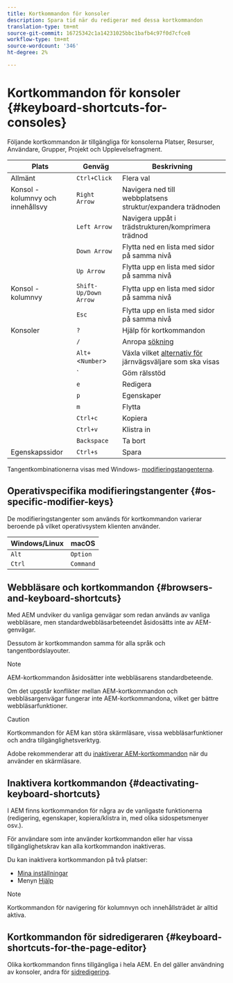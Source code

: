 ```yaml
---
title: Kortkommandon för konsoler
description: Spara tid när du redigerar med dessa kortkommandon
translation-type: tm+mt
source-git-commit: 16725342c1a14231025bbc1bafb4c97f0d7cfce8
workflow-type: tm+mt
source-wordcount: '346'
ht-degree: 2%

---
```



# Kortkommandon för konsoler {#keyboard-shortcuts-for-consoles}

Följande kortkommandon är tillgängliga för konsolerna Platser, Resurser, Användare, Grupper, Projekt och Upplevelsefragment.

| Plats | Genväg | Beskrivning |
|---|---|---|
| Allmänt | `Ctrl+Click` | Flera val |
| Konsol - kolumnvy och innehållsvy | `Right Arrow` | Navigera ned till webbplatsens struktur/expandera trädnoden |
|  | `Left Arrow` | Navigera uppåt i trädstrukturen/komprimera trädnod |
|  | `Down Arrow` | Flytta ned en lista med sidor på samma nivå |
|  | `Up Arrow` | Flytta upp en lista med sidor på samma nivå |
| Konsol - kolumnvy | `Shift-Up/Down Arrow` | Flytta upp en lista med sidor på samma nivå |
|  | `Esc` | Flytta upp en lista med sidor på samma nivå |
| Konsoler | `?` | Hjälp för kortkommandon |
|  | `/` | Anropa [sökning](/help/sites-cloud/authoring/getting-started/search.md) |
|  | `Alt+`&lt;`Number`> | Växla vilket [alternativ för](/help/sites-cloud/authoring/getting-started/basic-handling.md#rail-selector) järnvägsväljare som ska visas |
|  | ` | Göm rälsstöd |
|  | `e` | Redigera |
|  | `p` | Egenskaper |
|  | `m` | Flytta |
|  | `Ctrl+c` | Kopiera |
|  | `Ctrl+v` | Klistra in |
|  | `Backspace` | Ta bort |
| Egenskapssidor | `Ctrl+s` | Spara |

Tangentkombinationerna visas med Windows- [modifieringstangenterna](#os-specific-modifier-keys).

## Operativspecifika modifieringstangenter {#os-specific-modifier-keys}

De modifieringstangenter som används för kortkommandon varierar beroende på vilket operativsystem klienten använder.

| Windows/Linux | macOS |
|---|---|
| `Alt` | `Option` |
| `Ctrl` | `Command` |

## Webbläsare och kortkommandon {#browsers-and-keyboard-shortcuts}

Med AEM undviker du vanliga genvägar som redan används av vanliga webbläsare, men standardwebbläsarbeteendet åsidosätts inte av AEM-genvägar.

Dessutom är kortkommandon samma för alla språk och tangentbordslayouter.

>[!NOTE]
>
>AEM-kortkommandon åsidosätter inte webbläsarens standardbeteende.
>
>Om det uppstår konflikter mellan AEM-kortkommandon och webbläsargenvägar fungerar inte AEM-kortkommandona, vilket ger bättre webbläsarfunktioner.

>[!CAUTION]
>
>Kortkommandon för AEM kan störa skärmläsare, vissa webbläsarfunktioner och andra tillgänglighetsverktyg.
>
>Adobe rekommenderar att du [inaktiverar AEM-kortkommandon](#deactivating-keyboard-shortcuts) när du använder en skärmläsare.

## Inaktivera kortkommandon {#deactivating-keyboard-shortcuts}

I AEM finns kortkommandon för några av de vanligaste funktionerna (redigering, egenskaper, kopiera/klistra in, med olika sidospetsmenyer osv.).

För användare som inte använder kortkommandon eller har vissa tillgänglighetskrav kan alla kortkommandon inaktiveras.

Du kan inaktivera kortkommandon på två platser:

* [Mina inställningar](/help/sites-cloud/authoring/getting-started/account-environment.md#my-preferences)
* Menyn [Hjälp](/help/sites-cloud/authoring/getting-started/basic-handling.md#accessing-help)

>[!NOTE]
>
>Kortkommandon för navigering för kolumnvyn och innehållsträdet är alltid aktiva.

## Kortkommandon för sidredigeraren {#keyboard-shortcuts-for-the-page-editor}

Olika kortkommandon finns tillgängliga i hela AEM. En del gäller användning av konsoler, andra för [sidredigering](/help/sites-cloud/authoring/fundamentals/keyboard-shortcuts.md).
